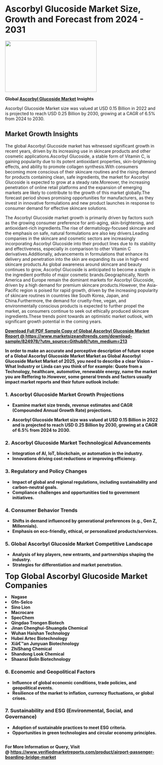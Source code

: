 <H1>Ascorbyl Glucoside Market Size, Growth and Forecast from 2024 - 2031</H1><img class="aligncenter size-medium wp-image-584254" src="https://thirdeyenews.in/wp-content/uploads/2024/09/Global-Market-Research-300x168.jpeg" alt="" width="300" height="168" /><p><strong>Global&nbsp;<a href="https://www.marketsizeandtrends.com/download-sample/824978/?utm_source=Github8j?utm_medium=213">Ascorbyl Glucoside Market</a> Insights</strong></p><p>Ascorbyl Glucoside Market size was valued at USD 0.15 Billion in 2022 and is projected to reach USD 0.25 Billion by 2030, growing at a CAGR of 6.5% from 2024 to 2030.</p><p><h2>Market Growth Insights</h2> <p>The global Ascorbyl Glucoside market has witnessed significant growth in recent years, driven by its increasing use in skincare products and other cosmetic applications.Ascorbyl Glucoside, a stable form of Vitamin C, is gaining popularity due to its potent antioxidant properties, skin-brightening effects, and ability to promote collagen synthesis.With consumers becoming more conscious of their skincare routines and the rising demand for products containing clean, safe ingredients, the market for Ascorbyl Glucoside is expected to grow at a steady rate.Moreover, the increasing penetration of online retail platforms and the expansion of emerging markets are likely to contribute to the growth of this market globally.The forecast period shows promising opportunities for manufacturers, as they invest in innovative formulations and new product launches in response to consumer demand for effective skincare solutions.</p> <p><strong><a href="#"></a></strong></p> <p>The Ascorbyl Glucoside market growth is primarily driven by factors such as the growing consumer preference for anti-aging, skin-brightening, and antioxidant-rich ingredients.The rise of dermatology-focused skincare and the emphasis on safe, natural formulations are also key drivers.Leading companies in the skincare and cosmetic sectors are increasingly incorporating Ascorbyl Glucoside into their product lines due to its stability and effectiveness, especially in comparison to other Vitamin C derivatives.Additionally, advancements in formulations that enhance its delivery and penetration into the skin are expanding its use in high-end skincare products.As global awareness around skincare and beauty continues to grow, Ascorbyl Glucoside is anticipated to become a staple in the ingredient portfolio of major cosmetic brands.Geographically, North America and Europe remain the dominant markets for Ascorbyl Glucoside, driven by a high demand for premium skincare products.However, the Asia-Pacific region is poised for rapid growth, driven by the increasing popularity of skincare routines in countries like South Korea, Japan, and China.Furthermore, the demand for cruelty-free, vegan, and environmentally conscious products is expected to further propel the market, as consumers continue to seek out ethically produced skincare ingredients.These trends point towards an optimistic market outlook, with significant growth potential in the coming years.</p> <p><strong><a href="#"></p><p><span class=""><strong>Download Full PDF Sample Copy of Global Ascorbyl Glucoside Market Report</strong> @ <a href="https://www.marketsizeandtrends.com/download-sample/824978/?utm_source=Github8j?utm_medium=213" target="_blank">https://www.marketsizeandtrends.com/download-sample/824978/?utm_source=Github8j?utm_medium=213</a></span></p><p>In order to make an accurate and perceptive description of future scope of a Global&nbsp;Ascorbyl Glucoside Market Market as Global&nbsp;Ascorbyl Glucoside Market Market of 2025, you need to describe a clear Vision &ndash; What Industry or Linda can you think of for example: Quote from a Technology, healthcare, automotive, renewable energy, name the market you are Reffering to.However, some general trends and factors usually impact market reports and their future outlook include:</p><h3>1.&nbsp;<strong>Ascorbyl Glucoside Market Growth Projections</strong></h3><ul><li>Examine market size trends, revenue estimates and CAGR (Compounded Annual Growth Rate) projections.</li><li><p>Ascorbyl Glucoside Market size was valued at USD 0.15 Billion in 2022 and is projected to reach USD 0.25 Billion by 2030, growing at a CAGR of 6.5% from 2024 to 2030.</p></li></ul><h3>2.&nbsp;<strong>Ascorbyl Glucoside Market Technological Advancements</strong></h3><ul><li>Integration of AI, IoT, blockchain, or automation in the industry.</li><li>Innovations driving cost reductions or improving efficiency.</li></ul><h3>3.&nbsp;<strong>Regulatory and Policy Changes</strong></h3><ul><li>Impact of global and regional regulations, including sustainability and carbon-neutral goals.</li><li>Compliance challenges and opportunities tied to government initiatives.</li></ul><h3>4.&nbsp;<strong>Consumer Behavior Trends</strong></h3><ul><li>Shifts in demand influenced by generational preferences (e.g., Gen Z, Millennials).</li><li>Emphasis on eco-friendly, ethical, or personalized products/services.</li></ul><h3>5.&nbsp;<strong>Global Ascorbyl Glucoside Market Competitive Landscape</strong></h3><ul><li>Analysis of key players, new entrants, and partnerships shaping the industry.</li><li>Strategies for differentiation and market penetration.</li></ul><p data-pm-slice="1 1 []"><span style="color: inherit; font-family: inherit; font-size: 25px;">Top Global Ascorbyl Glucoside Market Companies</span></p><div class="" data-test-id=""><p><li>Nagase</li><li> Gfn-Selco</li><li> Sino Lion</li><li> Macrocare</li><li> SpecChem</li><li> Qingdao Trongen Biotech</li><li> Jinan Chenghui-Shuangda Chemical</li><li> Wuhan Haishan Technology</li><li> Hubei Artec Biotechnology</li><li> Xiâ€™an Junyuan Biotechnology</li><li> ZhiShang Chemical</li><li> Shandong Look Chemical</li><li> Shaanxi Bolin Biotechnology</li></p></div><h3>6.&nbsp;<strong>Economic and Geopolitical Factors</strong></h3><ul><li>Influence of global economic conditions, trade policies, and geopolitical events.</li><li>Resilience of the market to inflation, currency fluctuations, or global crises.</li></ul><h3>7.&nbsp;<strong>Sustainability and ESG (Environmental, Social, and Governance)</strong></h3><ul><li>Adoption of sustainable practices to meet ESG criteria.</li><li>Opportunities in green technologies and circular economy principles.</li></ul><h2><strong style="font-size: 14px;">For More Information or Query, Visit @&nbsp;</strong><a style="background-color: #ffffff; font-size: 14px;" href="https://www.marketsizeandtrends.com/report/ascorbyl-glucoside-market/" target="_blank">https://www.verifiedmarketreports.com/product/airport-passenger-boarding-bridge-market</a></h2>